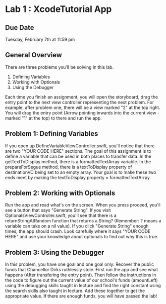 # Lab 1 : XcodeTutorial App 


## Due Date
Tuesday, February 7th at 11:59 pm

## General Overview
There are three problems you'll be solving in this lab.
1. Defining Variables
2. Working with Optionals
3. Using the Debugger

Each time you finish an assignment, you will open the storyboard, drag the entry point to the next view controller representing the next problem. For example, after problem one, there will be a view marked "2" at the top right. You will drag the entry point (Arrow pointing inwards into the current view - marked "1" at the top) to there and run the app.

## Problem 1: Defining Variables
If you open up DefineVariableViewController.swift, you'll notice that there are two "YOUR CODE HERE" sections. The goal of this assignment is to define a variable that can be used in both places to transfer data. In the getTextToDisplay method, there is a formattedTextArray variable. In the prepareForSegue method, there is a textToDisplay property of destinationVC being set to an empty array. Your goal is to make these two ends meet by making the textToDisplay property = formattedTextArray.

## Problem 2: Working with Optionals
Run the app and read what's on the screen. When you press proceed, you'll see a button that says "Generate String". If you visit OptionalsViewController.swift, you'll see that there is a returnStringAtRandom function that returns a String? (Remember: ? means a variable can take on a nil value). If you click "Generate String" enough times, the app should crash. Look carefully where it says "YOUR CODE HERE" and use your knowledge about optionals to find out why this is true.

## Problem 3: Using the Debugger
In this problem, you have one goal and one goal only: Recover the public funds that Chancellor Dirks ruthlessly stole. First run the app and see what happens (After transfering the entry point). Then follow the instructions in the code to figure out the current value of our school's funds (amountLeft) using the debugging skills taught in lecture and find the right constant using the search skills also taught in lecture. Add these together to get the appropriate value. If there are enough funds, you will have passed the lab!
